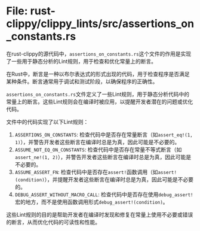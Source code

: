 # File: rust-clippy/clippy_lints/src/assertions_on_constants.rs

在rust-clippy的源代码中，`assertions_on_constants.rs`这个文件的作用是实现了一些用于静态分析的Lint规则，用于检查和优化常量上的断言。

在Rust中，断言是一种以布尔表达式的形式出现的代码，用于检查程序是否满足某种条件。断言通常用于调试和测试阶段，以确保程序的正确性。

`assertions_on_constants.rs`文件定义了一些Lint规则，用于静态分析代码中的常量上的断言。这些Lint规则会在编译时被应用，以提醒开发者潜在的问题或优化代码。

文件中的代码实现了以下Lint规则：
1. `ASSERTIONS_ON_CONSTANTS`: 检查代码中是否存在常量断言（如`assert_eq!(1, 1)`），并警告开发者这些断言在编译时总是为真，因此可能是不必要的。
2. `ASSUME_NOT_EQ_ON_CONSTANTS`: 检查代码中是否存在常量不等式断言（如`assert_ne!(1, 2)`），并警告开发者这些断言在编译时总是为真，因此可能是不必要的。
3. `ASSUME_ASSERT_FN`: 检查代码中是否存在`assert!`函数调用（如`assert!(condition)`），并提醒开发者这些断言在编译时总是为真，因此可能是不必要的。
4. `DEBUG_ASSERT_WITHOUT_MACRO_CALL`: 检查代码中是否存在使用`debug_assert!`宏的地方，而不是使用函数调用形式`debug_assert!(condition)`。

这些Lint规则的目的是帮助开发者在编译时发现和修复在常量上使用不必要或错误的断言，从而优化代码的可读性和性能。


